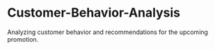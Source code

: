 # Customer-Behavior-Analysis
Analyzing customer behavior and recommendations for the upcoming promotion.
